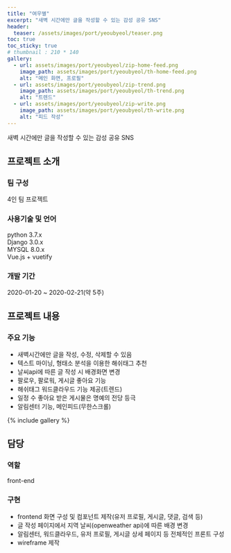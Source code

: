 ```yaml
---
title: "여우별"
excerpt: "새벽 시간에만 글을 작성할 수 있는 감성 공유 SNS"
header:
  teaser: /assets/images/port/yeoubyeol/teaser.png
toc: true
toc_sticky: true
# thumbnail : 210 * 140
gallery:
  - url: assets/images/port/yeoubyeol/zip-home-feed.png
    image_path: assets/images/port/yeoubyeol/th-home-feed.png
    alt: "메인 화면, 프로필"
  - url: assets/images/port/yeoubyeol/zip-trend.png
    image_path: assets/images/port/yeoubyeol/th-trend.png
    alt: "트렌드"
  - url: assets/images/port/yeoubyeol/zip-write.png
    image_path: assets/images/port/yeoubyeol/th-write.png
    alt: "피드 작성"
---
```

새벽 시간에만 글을 작성할 수 있는 감성 공유 SNS  
## 프로젝트 소개  
### 팀 구성  
 4인 팀 프로젝트
### 사용기술 및 언어    
  python 3.7.x  
  Django 3.0.x  
  MYSQL 8.0.x  
  Vue.js + vuetify  
### 개발 기간  
2020-01-20 ~ 2020-02-21(약 5주)


## 프로젝트 내용
### 주요 기능
- 새벽시간에만 글을 작성, 수정, 삭제할 수 있음  
- 텍스트 마이닝, 형태소 분석을 이용한 해쉬태그 추천  
- 날씨api에 따른 글 작성 시 배경화면 변경  
- 팔로우, 팔로워, 게시글 좋아요 기능  
- 해쉬태그 워드클라우드 기능 제공(트렌드)  
- 일정 수 좋아요 받은 게시물은 명예의 전당 등극  
- 알림센터 기능, 메인피드(무한스크롤)  

{% include gallery %}


## 담당
### 역할
front-end
### 구현
- frontend 화면 구성 및 컴포넌트 제작(유저 프로필, 게시글, 댓글, 검색 등) 
- 글 작성 페이지에서 지역 날씨(openweather api)에 따른 배경 변경  
- 알림센터, 워드클라우드, 유저 프로필, 게시글 상세 페이지 등 전체적인 프론트 구성  
- wireframe 제작